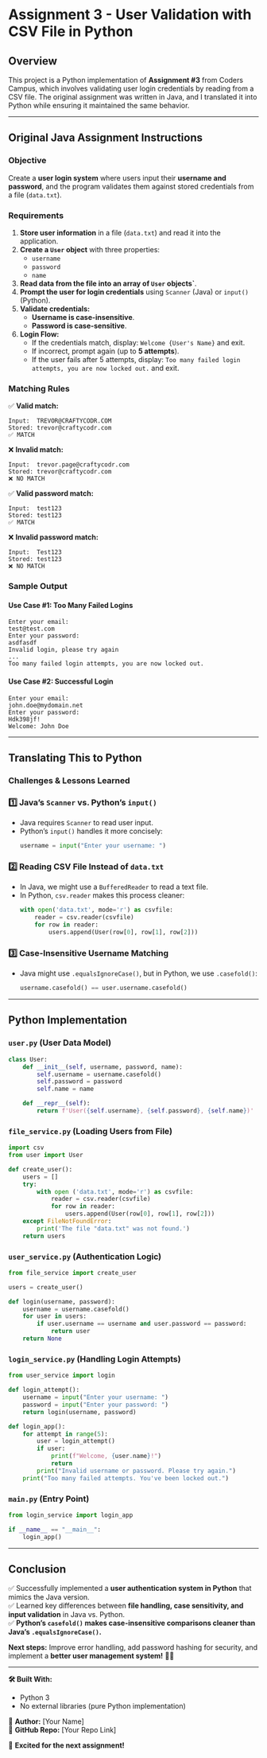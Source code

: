 # Assignment 3 - User Validation with CSV File in Python

## **Overview**
This project is a Python implementation of **Assignment #3** from Coders Campus, which involves validating user login credentials by reading from a CSV file. The original assignment was written in Java, and I translated it into Python while ensuring it maintained the same behavior.

---

## **Original Java Assignment Instructions**

### **Objective**
Create a **user login system** where users input their **username and password**, and the program validates them against stored credentials from a file (`data.txt`).

### **Requirements**
1. **Store user information** in a file (`data.txt`) and read it into the application.
2. **Create a `User` object** with three properties:
   - `username`
   - `password`
   - `name`
3. **Read data from the file into an array of `User` objects`**.
4. **Prompt the user for login credentials** using `Scanner` (Java) or `input()` (Python).
5. **Validate credentials:**
   - **Username is case-insensitive**.
   - **Password is case-sensitive**.
6. **Login Flow:**
   - If the credentials match, display: `Welcome {User's Name}` and exit.
   - If incorrect, prompt again (up to **5 attempts**).
   - If the user fails after 5 attempts, display: `Too many failed login attempts, you are now locked out.` and exit.

### **Matching Rules**
✅ **Valid match:**
```plaintext
Input:  TREVOR@CRAFTYCODR.COM
Stored: trevor@craftycodr.com
✅ MATCH
```
❌ **Invalid match:**
```plaintext
Input:  trevor.page@craftycodr.com
Stored: trevor@craftycodr.com
❌ NO MATCH
```
✅ **Valid password match:**
```plaintext
Input:  test123
Stored: test123
✅ MATCH
```
❌ **Invalid password match:**
```plaintext
Input:  Test123
Stored: test123
❌ NO MATCH
```

### **Sample Output**
#### **Use Case #1: Too Many Failed Logins**
```plaintext
Enter your email:
test@test.com
Enter your password:
asdfasdf
Invalid login, please try again
...
Too many failed login attempts, you are now locked out.
```
#### **Use Case #2: Successful Login**
```plaintext
Enter your email:
john.doe@mydomain.net
Enter your password:
Hdk398jf!
Welcome: John Doe
```

---

## **Translating This to Python**
### **Challenges & Lessons Learned**

### **1️⃣ Java’s `Scanner` vs. Python’s `input()`**
- Java requires `Scanner` to read user input.
- Python’s `input()` handles it more concisely:
  ```python
  username = input("Enter your username: ")
  ```

### **2️⃣ Reading CSV File Instead of `data.txt`**
- In Java, we might use a `BufferedReader` to read a text file.
- In Python, `csv.reader` makes this process cleaner:
  ```python
  with open('data.txt', mode='r') as csvfile:
      reader = csv.reader(csvfile)
      for row in reader:
          users.append(User(row[0], row[1], row[2]))
  ```

### **3️⃣ Case-Insensitive Username Matching**
- Java might use `.equalsIgnoreCase()`, but in Python, we use `.casefold()`:
  ```python
  username.casefold() == user.username.casefold()
  ```

---

## **Python Implementation**

### **`user.py`** (User Data Model)
```python
class User:
    def __init__(self, username, password, name):
        self.username = username.casefold()
        self.password = password
        self.name = name

    def __repr__(self):
        return f'User({self.username}, {self.password}, {self.name})'
```

### **`file_service.py`** (Loading Users from File)
```python
import csv
from user import User

def create_user():
    users = []
    try:
        with open ('data.txt', mode='r') as csvfile:
            reader = csv.reader(csvfile)
            for row in reader:
                users.append(User(row[0], row[1], row[2]))
    except FileNotFoundError:
        print('The file "data.txt" was not found.')
    return users
```

### **`user_service.py`** (Authentication Logic)
```python
from file_service import create_user

users = create_user()

def login(username, password):
    username = username.casefold()
    for user in users:
        if user.username == username and user.password == password:
            return user
    return None
```

### **`login_service.py`** (Handling Login Attempts)
```python
from user_service import login

def login_attempt():
    username = input("Enter your username: ")
    password = input("Enter your password: ")
    return login(username, password)

def login_app():
    for attempt in range(5):
        user = login_attempt()
        if user:
            print(f"Welcome, {user.name}!")
            return
        print("Invalid username or password. Please try again.")
    print("Too many failed attempts. You've been locked out.")
```

### **`main.py`** (Entry Point)
```python
from login_service import login_app

if __name__ == "__main__":
    login_app()
```

---

## **Conclusion**
✅ Successfully implemented a **user authentication system in Python** that mimics the Java version.  
✅ Learned key differences between **file handling, case sensitivity, and input validation** in Java vs. Python.  
✅ **Python’s `casefold()` makes case-insensitive comparisons cleaner than Java’s `.equalsIgnoreCase()`.**  

**Next steps:** Improve error handling, add password hashing for security, and implement a **better user management system!** 🚀🐍

---

**🛠️ Built With:**
- Python 3
- No external libraries (pure Python implementation)

📌 **Author:** [Your Name]  
📌 **GitHub Repo:** [Your Repo Link]

🚀 **Excited for the next assignment!**


